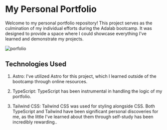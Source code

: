 
# My Personal Portfolio

Welcome to my personal portfolio repository! This project serves as the culmination of my individual efforts during the Adalab bootcamp. It was designed to provide a space where I could showcase everything I've learned and demonstrate my projects.

![porfolio](https://github.com/Naidev7/Porfolio/assets/150022253/7227c4a9-0e18-4776-810c-dec7e3609111)


## Technologies Used
1. Astro: I've utilized Astro for this project, which I learned outside of the bootcamp through online resources.

2. TypeScript: TypeScript has been instrumental in handling the logic of my portfolio.

3. Tailwind CSS: Tailwind CSS was used for styling alongside CSS. Both TypeScript and Tailwind have been significant personal discoveries for me, as the little I've learned about them through self-study has been incredibly rewarding..



